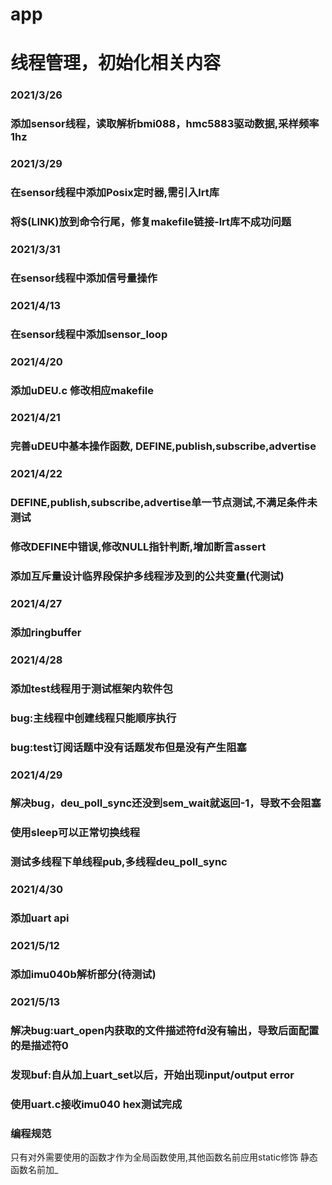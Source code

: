 # app
# 线程管理，初始化相关内容
### 2021/3/26
### 添加sensor线程，读取解析bmi088，hmc5883驱动数据,采样频率1hz

### 2021/3/29
### 在sensor线程中添加Posix定时器,需引入lrt库
### 将$(LINK)放到命令行尾，修复makefile链接-lrt库不成功问题

### 2021/3/31
### 在sensor线程中添加信号量操作

### 2021/4/13
### 在sensor线程中添加sensor_loop

### 2021/4/20
### 添加uDEU.c 修改相应makefile

### 2021/4/21
### 完善uDEU中基本操作函数, DEFINE,publish,subscribe,advertise

### 2021/4/22
### DEFINE,publish,subscribe,advertise单一节点测试,不满足条件未测试
### 修改DEFINE中错误,修改NULL指针判断,增加断言assert
### 添加互斥量设计临界段保护多线程涉及到的公共变量(代测试)

### 2021/4/27
### 添加ringbuffer

### 2021/4/28
### 添加test线程用于测试框架内软件包
### bug:主线程中创建线程只能顺序执行
### bug:test订阅话题中没有话题发布但是没有产生阻塞

### 2021/4/29
### 解决bug，deu_poll_sync还没到sem_wait就返回-1，导致不会阻塞
### 使用sleep可以正常切换线程
### 测试多线程下单线程pub,多线程deu_poll_sync

### 2021/4/30
### 添加uart api

### 2021/5/12
### 添加imu040b解析部分(待测试)

### 2021/5/13
### 解决bug:uart_open内获取的文件描述符fd没有输出，导致后面配置的是描述符0
### 发现buf:自从加上uart_set以后，开始出现input/output error
### 使用uart.c接收imu040 hex测试完成

### 编程规范
只有对外需要使用的函数才作为全局函数使用,其他函数名前应用static修饰
静态函数名前加_
